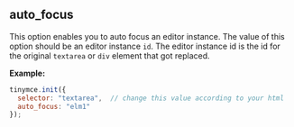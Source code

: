 ## auto_focus

This option enables you to auto focus an editor instance. The value of this option should be an editor instance `id`. The editor instance id is the id for the original `textarea` or `div` element that got replaced.

**Example:**

```js
tinymce.init({
  selector: "textarea",  // change this value according to your html
  auto_focus: "elm1"
});
```
